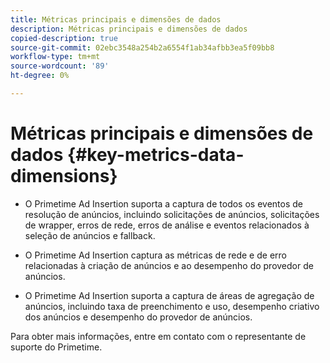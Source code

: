 ```yaml
---
title: Métricas principais e dimensões de dados
description: Métricas principais e dimensões de dados
copied-description: true
source-git-commit: 02ebc3548a254b2a6554f1ab34afbb3ea5f09bb8
workflow-type: tm+mt
source-wordcount: '89'
ht-degree: 0%

---
```


# Métricas principais e dimensões de dados {#key-metrics-data-dimensions}

* O Primetime Ad Insertion suporta a captura de todos os eventos de resolução de anúncios, incluindo solicitações de anúncios, solicitações de wrapper, erros de rede, erros de análise e eventos relacionados à seleção de anúncios e fallback.

* O Primetime Ad Insertion captura as métricas de rede e de erro relacionadas à criação de anúncios e ao desempenho do provedor de anúncios.

* O Primetime Ad Insertion suporta a captura de áreas de agregação de anúncios, incluindo taxa de preenchimento e uso, desempenho criativo dos anúncios e desempenho do provedor de anúncios.

Para obter mais informações, entre em contato com o representante de suporte do Primetime.
